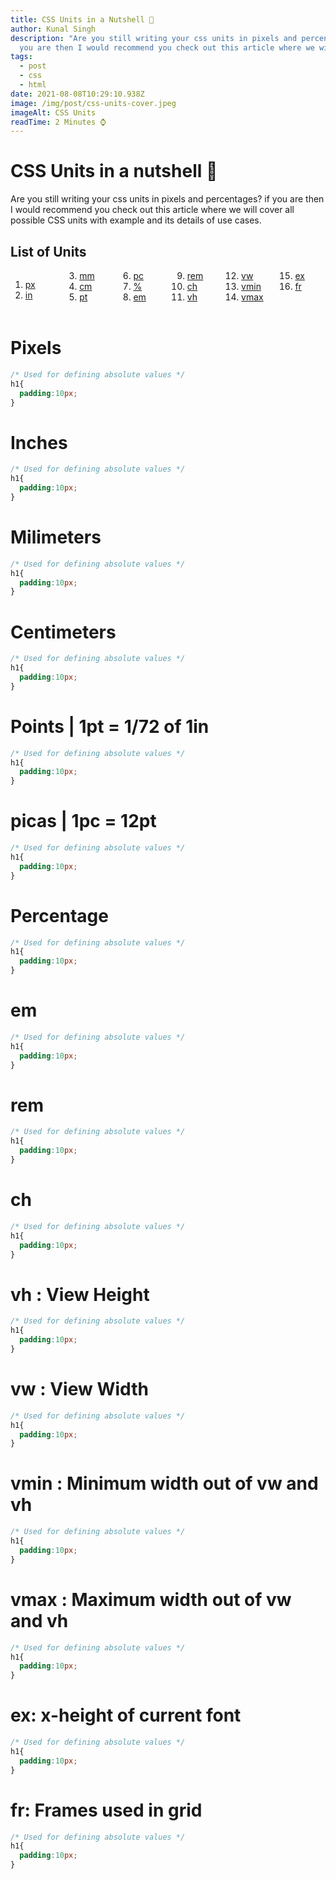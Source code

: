 ```yaml
---
title: CSS Units in a Nutshell 🐚
author: Kunal Singh
description: "Are you still writing your css units in pixels and percentages? if
  you are then I would recommend you check out this article where we will "
tags:
  - post
  - css
  - html
date: 2021-08-08T10:29:10.938Z
image: /img/post/css-units-cover.jpeg
imageAlt: CSS Units
readTime: 2 Minutes ⌚
---
```

# CSS Units in a nutshell 🐚

Are you still writing your css units in pixels and percentages? if you are then I would recommend you check out this article where we will cover all  possible CSS units with example and its details of use cases.

## List of Units

<div style="columns:70px">

1. [px](#px)
2. [in](#in)
3. [mm](#mm)
4. [cm](#cm)
5. [pt](#pt)
6. [pc](#pc)
7. [%](#percentage)
8. [em](#em)
9. [rem](#rem)
10. [ch](#ch)
11. [vh](#vh)
12. [vw](#vw)
13. [vmin](#vmax)
14. [vmax](#vmax)
15. [ex](#ex)
16. [fr](#fr)

</div>
 
<br>

<h1 id="px">
	Pixels
</h1>

```css
/* Used for defining absolute values */
h1{
  padding:10px;
}
```

<h1 id="in">
	Inches
</h1>

```css
/* Used for defining absolute values */
h1{
  padding:10px;
}
```

<h1 id="mm">
	Milimeters
</h1>

```css
/* Used for defining absolute values */
h1{
  padding:10px;
}
```
<h1 id="cm">
	Centimeters
</h1>

```css
/* Used for defining absolute values */
h1{
  padding:10px;
}
```

<h1 id="pt">
	Points | 1pt = 1/72 of 1in
</h1>

```css
/* Used for defining absolute values */
h1{
  padding:10px;
}
```

<h1 id="pc">
	picas | 1pc = 12pt
</h1>

```css
/* Used for defining absolute values */
h1{
  padding:10px;
}
```

<h1 id="percentage">
	Percentage
</h1>

```css
/* Used for defining absolute values */
h1{
  padding:10px;
}
```

<h1 id="em">
	em
</h1>

```css
/* Used for defining absolute values */
h1{
  padding:10px;
}
```

<h1 id="rem">
	rem
</h1>

```css
/* Used for defining absolute values */
h1{
  padding:10px;
}
```

<h1 id="ch">
	ch
</h1>

```css
/* Used for defining absolute values */
h1{
  padding:10px;
}
```

<h1 id="vh">
	vh : View Height
</h1>

```css
/* Used for defining absolute values */
h1{
  padding:10px;
}
```

<h1 id="vw">
	vw : View Width
</h1>

```css
/* Used for defining absolute values */
h1{
  padding:10px;
}
```

<h1 id="vmin">
	vmin : Minimum width out of vw and vh
</h1>

```css
/* Used for defining absolute values */
h1{
  padding:10px;
}
```

<h1 id="vmax">
	vmax : Maximum width out of vw and vh
</h1>

```css
/* Used for defining absolute values */
h1{
  padding:10px;
}
```

<h1 id="ex">
	ex: x-height of current font 
</h1>

```css
/* Used for defining absolute values */
h1{
  padding:10px;
}
```

<h1 id="fr">
	fr: Frames used in grid
</h1>

```css
/* Used for defining absolute values */
h1{
  padding:10px;
}
```
